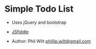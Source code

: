 # Simple Todo List

- Uses jQuery and bootstrap

- [JSfiddle](http://jsfiddle.net/plentiphil/45cat83z/)

- Author: Phil Wilt phillip.wilt@gmail.com
